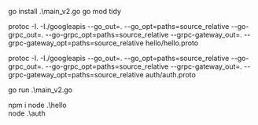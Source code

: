 go install .\main_v2.go
go mod tidy

protoc -I. -I./googleapis --go_out=. --go_opt=paths=source_relative --go-grpc_out=. --go-grpc_opt=paths=source_relative --grpc-gateway_out=. --grpc-gateway_opt=paths=source_relative hello/hello.proto

protoc -I. -I./googleapis --go_out=. --go_opt=paths=source_relative --go-grpc_out=. --go-grpc_opt=paths=source_relative --grpc-gateway_out=. --grpc-gateway_opt=paths=source_relative auth/auth.proto

go run .\main_v2.go

npm i
node .\hello\
node .\auth